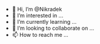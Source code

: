 - 👋 Hi, I’m @Nikradek
- 👀 I’m interested in ...
- 🌱 I’m currently learning ...
- 💞️ I’m looking to collaborate on ...
- 📫 How to reach me ...

<!---
Nikradek/Nikradek is a ✨ special ✨ repository because its `README.md` (this file) appears on your GitHub profile.
You can click the Preview link to take a look at your changes.
--->
